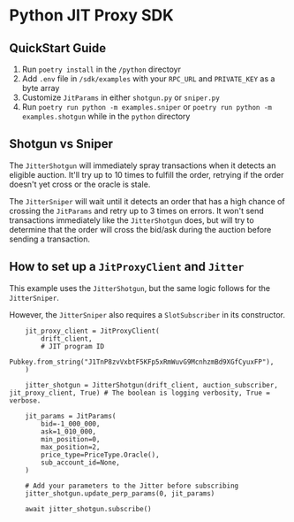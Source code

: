 # Python JIT Proxy SDK

## QuickStart Guide

1. Run `poetry install` in the `/python` directoyr
2. Add ```.env``` file in ```/sdk/examples``` with your ```RPC_URL``` and ```PRIVATE_KEY``` as a byte array
3. Customize ```JitParams``` in either ```shotgun.py``` or ```sniper.py```
4. Run ```poetry run python -m examples.sniper``` or ```poetry run python -m examples.shotgun``` while in the ```python``` directory

## Shotgun vs Sniper

The ```JitterShotgun``` will immediately spray transactions when it detects an eligible auction.
It'll try up to 10 times to fulfill the order, retrying if the order doesn't yet cross or the oracle is stale.

The ```JitterSniper``` will wait until it detects an order that has a high chance of crossing the ```JitParams``` and retry up to 3 times on errors.  It won't send transactions immediately like the ```JitterShotgun``` does, but will try to determine that the order will cross the bid/ask during the auction before sending a transaction.


## How to set up a ```JitProxyClient``` and ```Jitter```

This example uses the ```JitterShotgun```, but the same logic follows for the ```JitterSniper```.

However, the ```JitterSniper``` also requires a ```SlotSubscriber``` in its constructor.

```
    jit_proxy_client = JitProxyClient(
        drift_client,
        # JIT program ID
        Pubkey.from_string("J1TnP8zvVxbtF5KFp5xRmWuvG9McnhzmBd9XGfCyuxFP"),
    )

    jitter_shotgun = JitterShotgun(drift_client, auction_subscriber, jit_proxy_client, True) # The boolean is logging verbosity, True = verbose.

    jit_params = JitParams(
        bid=-1_000_000,
        ask=1_010_000,
        min_position=0,
        max_position=2,
        price_type=PriceType.Oracle(),
        sub_account_id=None,
    )

    # Add your parameters to the Jitter before subscribing
    jitter_shotgun.update_perp_params(0, jit_params)

    await jitter_shotgun.subscribe()
```